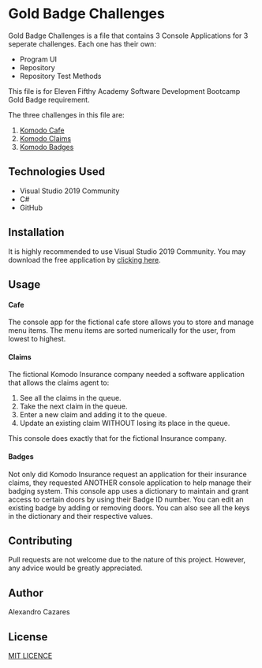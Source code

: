 # Gold Badge Challenges

Gold Badge Challenges is a file that contains 3 Console Applications for 3 seperate challenges. Each one has their own:
* Program UI
* Repository
* Repository Test Methods 

This file is for Eleven Fifthy Academy Software Development Bootcamp Gold Badge requirement.

The three challenges in this file are:
1. [Komodo Cafe](#cafe)
2. [Komodo Claims](#claims)
3. [Komodo Badges](#badges)


## Technologies Used

- Visual Studio 2019 Community
- C#
- GitHub


## Installation

It is highly recommended to use Visual Studio 2019 Community. You may download the free application by [clicking here](https://visualstudio.microsoft.com/downloads/).


## Usage

#### Cafe
The console app for the fictional cafe store allows you to store and manage menu items. The menu items are sorted numerically for the user, from lowest to highest.

#### Claims
The fictional Komodo Insurance company needed a software application that allows the claims agent to:
1. See all the claims in the queue.
2. Take the next claim in the queue.
3. Enter a new claim and adding it to the queue.
4. Update an existing claim WITHOUT losing its place in the queue.

This console does exactly that for the fictional Insurance company.

#### Badges
Not only did Komodo Insurance request an application for their insurance claims, they requested ANOTHER console application to help manage their badging system.
This console app uses a dictionary to maintain and grant access to certain doors by using their Badge ID number.
You can edit an existing badge by adding or removing doors. You can also see all the keys in the dictionary and their respective values. 


## Contributing
Pull requests are not welcome due to the nature of this project. However, any advice would be greatly appreciated.


## Author
Alexandro Cazares

## License
[MIT LICENCE](https://github.com/CazaresCode/GoldBadge_Challenges/commit/0d2bb8e4a015294966fd56a476518ecd4462e845)
